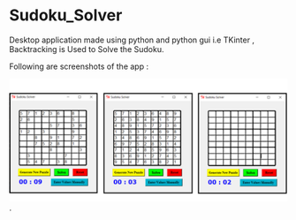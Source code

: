 # Sudoku_Solver

Desktop application made using python and  python gui i.e TKinter , Backtracking is Used to Solve the Sudoku.

Following are screenshots of the app : 

<img src="https://raw.githubusercontent.com/RajGorhekar/Sudoku_Solver/master/Screenshots/ss1.png" width ="900"  />.



